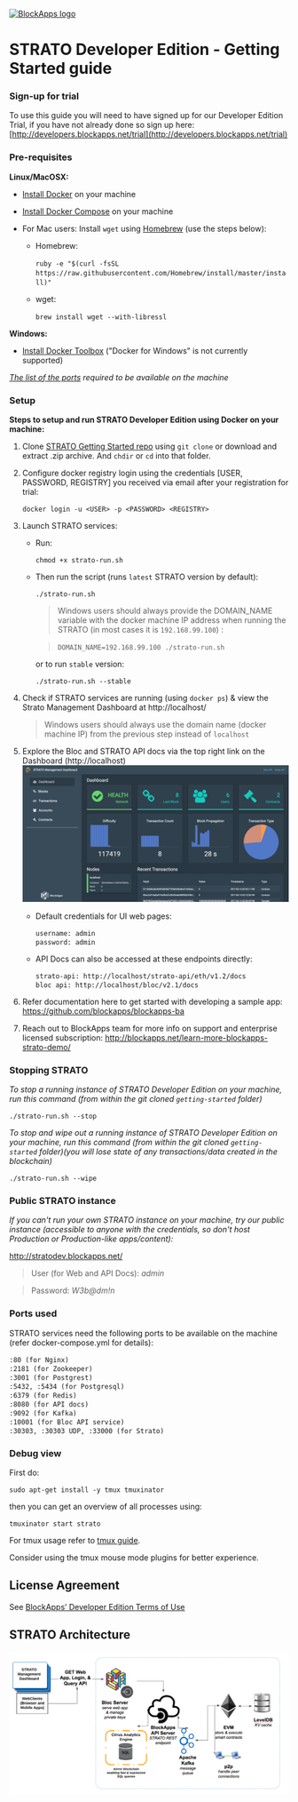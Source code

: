 [![BlockApps logo](http://blockapps.net/img/logo_cropped.png)](http://blockapps.net)

# STRATO Developer Edition - Getting Started guide

### Sign-up for trial

To use this guide you will need to have signed up for our Developer Edition Trial, if you have not already done so sign up here: [http://developers.blockapps.net/trial](http://developers.blockapps.net/trial)

### Pre-requisites

**Linux/MacOSX:**

- [Install Docker](https://www.docker.com/community-edition) on your machine
- [Install Docker Compose](https://docs.docker.com/compose/install/) on your machine

- For Mac users: Install `wget` using [Homebrew](https://brew.sh/) (use the steps below):

    - Homebrew:

        ```ruby -e "$(curl -fsSL https://raw.githubusercontent.com/Homebrew/install/master/install)"```

    - wget:

        ```brew install wget --with-libressl```

**Windows:**

- [Install Docker Toolbox](https://www.docker.com/products/docker-toolbox) ("Docker for Windows" is not currently supported)

*[The list of the ports](#ports-used) required to be available on the machine*

### Setup

**Steps to setup and run STRATO Developer Edition using Docker on your machine:**

1. Clone [STRATO Getting Started repo](https://github.com/blockapps/strato-getting-started) using ```git clone``` or download and extract .zip archive. And `chdir` or `cd` into that folder.
2. Configure docker registry login using the credentials [USER, PASSWORD, REGISTRY] you received via email after your registration for trial:
    ```
    docker login -u <USER> -p <PASSWORD> <REGISTRY>
    ```
3. Launch STRATO services:
    - Run:
        ```
        chmod +x strato-run.sh
        ```
    - Then run the script (runs `latest` STRATO version by default):
        ```
        ./strato-run.sh
        ```
        >Windows users should always provide the DOMAIN_NAME variable with the docker machine IP address when running the STRATO 
(in most cases it is `192.168.99.100`) : 

        >```DOMAIN_NAME=192.168.99.100 ./strato-run.sh```

        or to run `stable` version:
        ```
        ./strato-run.sh --stable
        ```
        
4. Check if STRATO services are running (using `docker ps`) & view the Strato Management Dashboard at http://localhost/

    >Windows users should always use the domain name (docker machine IP) from the previous step instead of `localhost`

5. Explore the Bloc and STRATO API docs via the top right link on the Dashboard (http://localhost)
        ![STRATO Management Dashboard](SMD.png?raw=true "STRATO Management Dashboard")

    - Default credentials for UI web pages:
        ```
        username: admin
        password: admin
        ```
    - API Docs can also be accessed at these endpoints directly:
        ```
        strato-api: http://localhost/strato-api/eth/v1.2/docs
        bloc api: http://localhost/bloc/v2.1/docs
        ```

6. Refer documentation here to get started with developing a sample app: https://github.com/blockapps/blockapps-ba

7. Reach out to BlockApps team for more info on support and enterprise licensed subscription: http://blockapps.net/learn-more-blockapps-strato-demo/

### Stopping STRATO
*To stop a running instance of STRATO Developer Edition on your machine, run this command (from within the git cloned `getting-started` folder)*
```
./strato-run.sh --stop
```

*To stop and wipe out a running instance of STRATO Developer Edition on your machine, run this command (from within the git cloned `getting-started` folder)(you will lose state of any  transactions/data created in the blockchain)*
```
./strato-run.sh --wipe
```

### Public STRATO instance

*If you can't run your own STRATO instance on your machine, try our public instance (accessible to anyone with the credentials, so don't host Production or Production-like apps/content):*

http://stratodev.blockapps.net/

>User (for Web and API Docs): *admin*

>Password: *W3b@dm!n*

### Ports used

STRATO services need the following ports to be available on the machine (refer docker-compose.yml for details):

```
:80 (for Nginx)
:2181 (for Zookeeper)
:3001 (for Postgrest)
:5432, :5434 (for Postgresql)
:6379 (for Redis)
:8080 (for API docs)
:9092 (for Kafka)
:10001 (for Bloc API service)
:30303, :30303 UDP, :33000 (for Strato)
```

### Debug view

First do:
```
sudo apt-get install -y tmux tmuxinator
```

then you can get an overview of all processes using:

```
tmuxinator start strato
```

For tmux usage refer to [tmux guide](http://man.openbsd.org/OpenBSD-current/man1/tmux.1).

Consider using the tmux mouse mode plugins for better experience.

## License Agreement

See [BlockApps’ Developer Edition Terms of Use](http://developers.blockapps.net/trial-license)


## STRATO Architecture

![STRATO-Architecture](STRATO-Architecture.png?raw=true "STRATO-Architecture")
